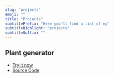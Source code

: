 ```yaml
---
slug: "projects"
emoji: ""
title: "Projects"
subtitlePrefix: "Here you'll find a list of my"
subtitleHighlight: "projects"
subtitleSuffix: ""
---
```


## Plant generator

- [Try it now](/projects/plant-generator)
- <a target="_blank" rel="noopener noreferrer" href="https://github.com/aviadlevy/plant-generator">Source Code</a>